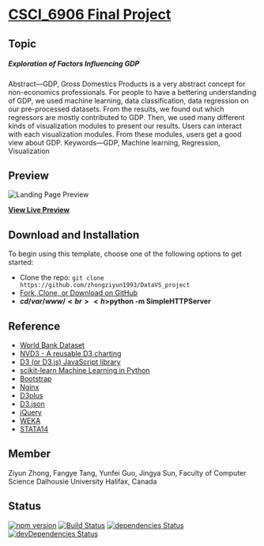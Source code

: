 # [CSCI_6906 Final Project](http://https://github.com/zhongziyun1993/DataVS_project)

## Topic
##### Exploration of Factors Influencing GDP
Abstract—GDP, Gross Domestics Products is a very abstract concept for non-economics professionals. For people to have a bettering understanding of GDP, we used machine learning, data classification, data regression on our pre-processed datasets. From the results, we found out which regressors are mostly contributed to GDP. Then, we used many different kinds of visualization modules to present our results. Users can interact with each visualization modules. From these modules, users get a good view about GDP.
Keywords—GDP, Machine learning, Regression, Visualization



## Preview

![Landing Page Preview](https://i.imgur.com/zMTH1BT.png)

**[View Live Preview](http://acewatch.xyz)**



## Download and Installation

To begin using this template, choose one of the following options to get started:
* Clone the repo: `git clone https://github.com/zhongziyun1993/DataVS_project`
* [Fork, Clone, or Download on GitHub](https:https://github.com/zhongziyun1993/DataVS_project)
* **$cd /var/www/ <br><h>$python -m SimpleHTTPServer**

## Reference
* [World Bank Dataset](http://databank.worldbank.org/data/home.aspx)
* [NVD3 - A reusable D3 charting](libraryhttps://github.com/novus/nvd3)
* [D3 (or D3.js) JavaScript library](https://github.com/d3/d3)
* [scikit-learn Machine Learning in Python](http://scikit-learn.org/stable/index.html)
* [Bootstrap](https://github.com/twbs/bootstrap)
* [Nginx](https://www.nginx.com/resources/wiki/)
* [D3plus](https://d3plus.org/)
* [D3.json](http://learnjsdata.com/read_data.html)
* [jQuery](https://jquery.com/)
* [WEKA](https://www.cs.waikato.ac.nz/ml/weka/)
* [STATA14](https://www.stata.com/stata14/)

## Member
Ziyun Zhong, Fangye Tang, Yunfei Guo, Jingya Sun,
Faculty of Computer Science
Dalhousie University
Halifax, Canada

## Status
[![npm version](https://img.shields.io/npm/v/startbootstrap-landing-page.svg)](https://www.npmjs.com/package/startbootstrap-landing-page)
[![Build Status](https://travis-ci.org/BlackrockDigital/startbootstrap-landing-page.svg?branch=master)](https://travis-ci.org/BlackrockDigital/startbootstrap-landing-page)
[![dependencies Status](https://david-dm.org/BlackrockDigital/startbootstrap-landing-page/status.svg)](https://david-dm.org/BlackrockDigital/startbootstrap-landing-page)
[![devDependencies Status](https://david-dm.org/BlackrockDigital/startbootstrap-landing-page/dev-status.svg)](https://david-dm.org/BlackrockDigital/startbootstrap-landing-page?type=dev)
